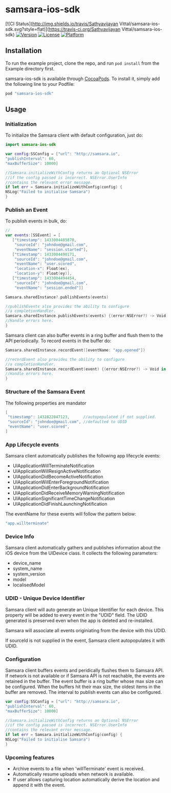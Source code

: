 # samsara-ios-sdk

[![CI Status](http://img.shields.io/travis/Sathyavijayan Vittal/samsara-ios-sdk.svg?style=flat)](https://travis-ci.org/Sathyavijayan Vittal/samsara-ios-sdk)
[![Version](https://img.shields.io/cocoapods/v/samsara-ios-sdk.svg?style=flat)](http://cocoapods.org/pods/samsara-ios-sdk)
[![License](https://img.shields.io/cocoapods/l/samsara-ios-sdk.svg?style=flat)](http://cocoapods.org/pods/samsara-ios-sdk)
[![Platform](https://img.shields.io/cocoapods/p/samsara-ios-sdk.svg?style=flat)](http://cocoapods.org/pods/samsara-ios-sdk)

## Installation

To run the example project, clone the repo, and run `pod install` from the Example directory first.

samsara-ios-sdk is available through [CocoaPods](http://cocoapods.org). To install
it, simply add the following line to your Podfile:

```swift
pod "samsara-ios-sdk"
```

## Usage

### Initialization
To initialize the Samsara client with default configuration, just do:

```swift
import samsara-ios-sdk 

var config:SSConfig = ["url": "http://samsara.io",
"publishInterval": 60,
"maxBufferSize": 10000]

//Samsara.initializeWithConfig returns an Optional NSError
//if the config passed is incorrect. NSError.UserInfo
//contains the relevant error message.
if let err = Samsara.initializeWithConfig(config) {
NSLog("Failed to initialise Samsara")
}
```

### Publish an Event
To publish events in bulk, do:

```swift
//
var events:[SSEvent] = [
   ["timestamp": 1433004485870,
    "sourceId": "johndoe@gmail.com",
    "eventName": "session.started"],
   ["timestamp": 1433004490171,
    "sourceId": "johndoe@gmail.com",
    "eventName": "user.scored",
    "location-x": Float(ex),
    "location-y": Float(ey)],
   ["timestamp": 1433004494454,
    "sourceId": "johndoe@gmail.com",
    "eventName": "session.ended"]]

Samsara.sharedInstance?.publishEvents(events)

//publishEvents also provides the ability to configure
//a completionHandler.
Samsara.sharedInstance.publishEvents(events) {(error:NSError?) -> Void in
//Handle errors here.
}
```
Samsara client can also buffer events in a ring buffer and flush them to the API periodically. To record events in the buffer do:

```swift
Samsara.sharedInstance.recordEvent([eventName: "app.opened"])

//recordEvent also provides the ability to configure
//a completionHandler.
Samsara.sharedInstance.recordEvent(event) {(error:NSError?) -> Void in
//Handle errors here.
}
```

### Structure of the Samsara Event
The following properties are mandator

```swift
[
 "timestamp": 1432822847123,      //autopopulated if not supplied.
 "sourceId": "johndoe@gmail.com", //defaulted to UDID
 "eventName": "user.scored",
]
```

### App Lifecycle events
Samsara client automatically publishes the following app lifecycle events:

* UIApplicationWillTerminateNotification
* UIApplicationWillResignActiveNotification
* UIApplicationDidBecomeActiveNotification
* UIApplicationWillEnterForegroundNotification
* UIApplicationDidEnterBackgroundNotification
* UIApplicationDidReceiveMemoryWarningNotification
* UIApplicationSignificantTimeChangeNotification
* UIApplicationDidFinishLaunchingNotification

The eventName for these events will follow the pattern below:

```Swift
"app.willterminate"
```

### Device Info
Samsara client automatically gathers and publishes information about the iOS device from the UIDevice class. It collects the following parameters:
* device_name
* system_name
* system_version
* model
* localisedModel


### UDID - Unique Device Identifier
Samsara client will auto generate an Unique Identifier for each device. This property will be added to every event in the "UDID" field. The UDID generated is preserved even when the app is deleted and re-installed. 

Samsara will associate all events originiating from the device with this UDID.

If sourceId is not supplied in the event, Samsara client autopopulates it with UDID.

### Configuration
Samsara client buffers events and peridically flushes them to Samsara API. If network is not available or if Samsara API is not reachable, the events are retained in the buffer. The event buffer is a ring buffer whose max size can be configured. When the buffers hit their max size, the oldest items in the buffer are removed. The interval to publish events can also be configured. 


```swift
var config:SSConfig = ["url": "http://samsara.io",
"publishInterval": 60,
"maxBufferSize": 10000]

//Samsara.initializeWithConfig returns an Optional NSError
//if the config passed is incorrect. NSError.UserInfo
//contains the relevant error message.
if let err = Samsara.initializeWithConfig(config) {
NSLog("Failed to initialise Samsara")
}
```


### Upcoming features
* Archive events to a file when 'willTerminate' event is received.
* Automatically resume uploads when network is available.
* If user allows capturing location automatically derive the location and append it with the event.
